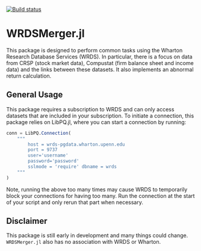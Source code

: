 [![Build status](https://github.com/junder873/WRDSMerger.jl/workflows/CI/badge.svg)](https://github.com/junder873/WRDSMerger.jl/actions)

# WRDSMerger.jl

This package is designed to perform common tasks using the Wharton Research Database Services (WRDS). In particular, there is a focus on data from CRSP (stock market data), Compustat (firm balance sheet and income data) and the links between these datasets. It also implements an abnormal return calculation.

## General Usage

This package requires a subscription to WRDS and can only access datasets that are included in your subscription. To initiate a connection, this package relies on LibPQ.jl, where you can start a connection by running:

```julia
conn = LibPQ.Connection(
    """
        host = wrds-pgdata.wharton.upenn.edu 
        port = 9737
        user='username' 
        password='password'
        sslmode = 'require' dbname = wrds
    """
)
```

Note, running the above too many times may cause WRDS to temporarily block your connections for having too many. Run the connection at the start of your script and only rerun that part when necessary.

## Disclaimer

This package is still early in development and many things could change. `WRDSMerger.jl` also has no association with WRDS or Wharton.
